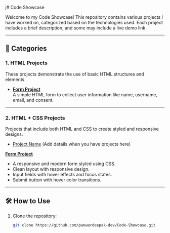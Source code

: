  j# Code Showcase

Welcome to my Code Showcase! This repository contains various projects I have worked on, categorized based on the technologies used. Each project includes a brief description, and some may include a live demo link.

---

## 📂 Categories

### 1. HTML Projects
These projects demonstrate the use of basic HTML structures and elements.

- **[Form Project](https://github.com/panwardeepak-dev/Code-Showcase/tree/main/HTML-Projects/Project1)**  
  A simple HTML form to collect user information like name, username, email, and consent.

---

### 2. HTML + CSS Projects
Projects that include both HTML and CSS to create styled and responsive designs.

- [Project Name](#) (Add details when you have projects here)

**[Form Project](https://github.com/panwardeepak-dev/Code-Showcase/tree/main/HTML-Projects/Project1)** 
- A responsive and modern form styled using CSS.
- Clean layout with responsive design.
- Input fields with hover effects and focus states.
- Submit button with hover color transitions.

---


## 🛠️ How to Use
1. Clone the repository:  
   ```bash
   git clone https://github.com/panwardeepak-dev/Code-Showcase.git

